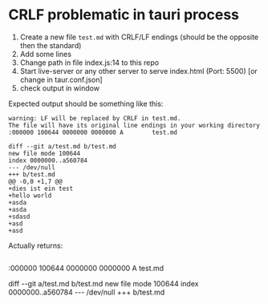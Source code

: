 # CRLF problematic in tauri process

1. Create a new file `test.md` with CRLF/LF endings (should be the opposite then the standard)
2. Add some lines 
3. Change path in file index.js:14 to this repo
4. Start live-server or any other server to serve index.html (Port: 5500) [or change in taur.conf.json]
5. check output in window

Expected output should be something like this:
```
warning: LF will be replaced by CRLF in test.md.
The file will have its original line endings in your working directory
:000000 100644 0000000 0000000 A        test.md

diff --git a/test.md b/test.md
new file mode 100644
index 0000000..a560784
--- /dev/null
+++ b/test.md
@@ -0,0 +1,7 @@
+dies ist ein test
+hello world
+asda
+asda
+sdasd
+asd
+asd
```

Actually returns: 

```
```
:000000 100644 0000000 0000000 A test.md

diff --git a/test.md b/test.md
new file mode 100644
index 0000000..a560784
--- /dev/null
+++ b/test.md
```
```

